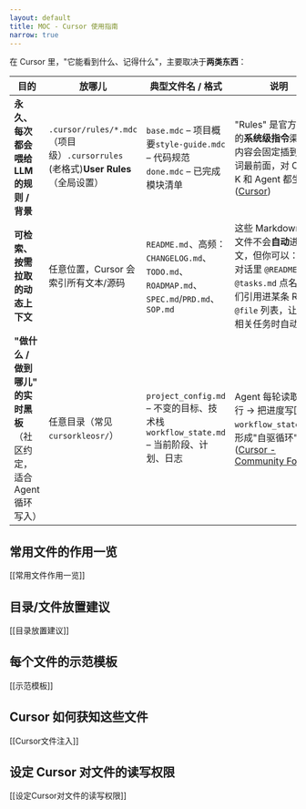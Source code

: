 ```yaml
---
layout: default
title: MOC - Cursor 使用指南
narrow: true
---
```


在 Cursor 里，"它能看到什么、记得什么"，主要取决于**两类东西**：

| 目的                                                                | 放哪儿                                                                           | 典型文件名 / 格式                                                                         | 说明                                                                                                                                                                                                                                                                                                       |
| ------------------------------------------------------------------- | -------------------------------------------------------------------------------- | ----------------------------------------------------------------------------------------- | ---------------------------------------------------------------------------------------------------------------------------------------------------------------------------------------------------------------------------------------------------------------------------------------------------------- |
| **永久、每次都会喂给 LLM 的规则 / 背景**                            | `.cursor/rules/*.mdc`（项目级）`.cursorrules` (老格式)**User Rules**（全局设置） | `base.mdc` – 项目概要`style-guide.mdc` – 代码规范`done.mdc` – 已完成模块清单              | "Rules" 是官方支持的**系统级指令**渠道，内容会固定插到提示词最前面，对 Cmd-K 和 Agent 都生效([Cursor](https://docs.cursor.com/context/rules "Cursor – Rules"))                                                                                                                                             |
| **可检索、按需拉取的动态上下文**                                    | 任意位置，Cursor 会索引所有文本/源码                                             | `README.md` 、高频：`CHANGELOG.md`、`TODO.md`、`ROADMAP.md`、`SPEC.md`/`PRD.md`、`SOP.md` | 这些 Markdown/文本文件不会**自动**进上下文，但你可以：_ 在对话里 `@README.md`、`@tasks.md` 点名_ 把它们引用进某条 Rule 的 `@file` 列表，让 AI 在相关任务时自动附带                                                                                                                                         |
| **"做什么 / 做到哪儿" 的实时黑板**（社区约定，适合 Agent 循环写入） | 任意目录（常见 `cursorkleosr/`）                                                 | `project_config.md` – 不变的目标、技术栈`workflow_state.md` – 当前阶段、计划、日志        | Agent 每轮读取 → 执行 → 把进度写回 `workflow_state.md`，形成"自驱循环"([Cursor - Community Forum](https://forum.cursor.com/t/guide-a-simpler-more-autonomous-ai-workflow-for-cursor/70688 "[Guide] A Simpler, More Autonomous AI Workflow for Cursor [New Update] - Showcase - Cursor - Community Forum")) |

## 常用文件的作用一览

[[常用文件作用一览]]

## 目录/文件放置建议

[[目录放置建议]]

## 每个文件的示范模板

[[示范模板]]

## Cursor 如何获知这些文件

[[Cursor文件注入]]

## 设定 Cursor 对文件的读写权限

[[设定Cursor对文件的读写权限]]
